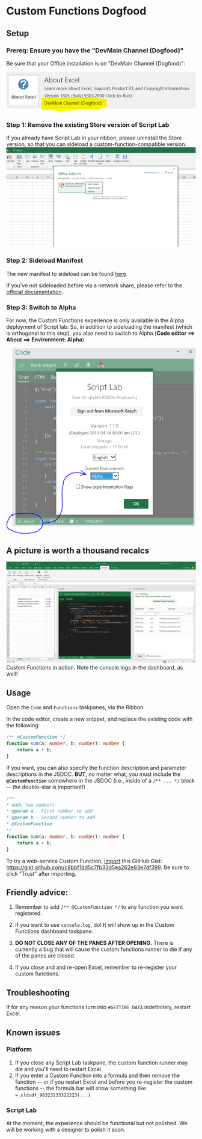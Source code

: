 # Custom Functions Dogfood

## Setup

### Prereq:  Ensure you have the "DevMain Channel (Dogfood)"

Be sure that your Office installation is on "DevMain Channel (Dogfood)":

![Dogfood channel](./.github/images/dogfood-channel.png)


### Step 1: Remove the existing Store version of Script Lab
If you already have Script Lab in your ribbon, please uninstall the Store version, so that you can sideload a custom-function-compatible version.
![Remove Script Lab](./.github/images/remove-add-in.png)

### Step 2: Sideload Manifest
The new manifest to sideload can be found [here](https://raw.githubusercontent.com/OfficeDev/script-lab/master/manifests/script-lab-prod.xml).

If you've not sideloaded before via a network share, please refer to the [official documentation](https://docs.microsoft.com/en-us/office/dev/add-ins/testing/create-a-network-shared-folder-catalog-for-task-pane-and-content-add-ins).


### Step 3: Switch to Alpha
For now, the Custom Functions experience is only available in the Alpha deployment of Script lab.  So, in addition to sideloading the manifest (which is orthogonal to this step), you also need to switch to Alpha (**Code editor ==> About ==> Environment: Alpha**)

![Switch to Alpha](./.github/images/switch-to-alpha.png)


## A picture is worth a thousand recalcs

![Screenshot](./.github/images/custom-functions-dogfood.png)
Custom Functions in action. Note the console.logs in the dashboard, as well!


## Usage

Open the `Code` and `Functions` taskpanes, via the Ribbon.

In the code editor, create a new snippet, and replace the existing code with the following:

```typescript
/** @CustomFunction */
function sum(a: number, b: number): number {
    return a + b;
}
```

If you want, you can also specify the function description and parameter descriptions in the JSDOC.  **BUT**, no matter what, you must include the **`@CustomFunction`** somewhere in the JSDOC (i.e., inside of a `/** ... */` block -- the double-star is important!)

```typescript
/**
* Adds two numbers
* @param a - First number to add
* @param b - Second number to add
* @CustomFunction
*/
function sum(a: number, b: number): number {
    return a + b;
}
```

To try a web-service Custom Function, [import](http://aka.ms/scriptlab/import) this GitHub Gist: <https://gist.github.com/c8bbf1dd5c7fb33d5ea262e83e7df399>. Be sure to click "Trust" after importing.


## Friendly advice:

1. Remember to add `/** @CustomFunction */` to any function you want registered.

1. If you want to use `console.log`, do!  It will show up in the Custom Functions dashboard taskpane.

1. **DO NOT CLOSE ANY OF THE PANES AFTER OPENING.**
There is currently a bug that will cause the custom functions runner to die if any of the panes are closed.

1. If you close and and re-open Excel, remember to re-register your custom functions.


## Troubleshooting
If for any reason your functions turn into `#GETTING_DATA` indefinitely, restart Excel.

## Known issues

### Platform

1. If you close any Script Lab taskpane, the custom function runner may die and you'll need to restart Excel
2. If you enter a Custom Function into a formula and then remove the function -- or if you restart Excel and before you re-register the custom functions -- the formula bar will show something like `=_xldudf_96323233322223(...)`

### Script Lab
At the moment, the experience should be functional but not polished.  We will be working with a designer to polish it soon.




